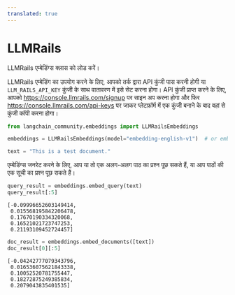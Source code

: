 ```yaml
---
translated: true
---
```


# LLMRails

LLMRails एम्बेडिंग्स क्लास को लोड करें।

LLMRails एम्बेडिंग का उपयोग करने के लिए, आपको तर्क द्वारा API कुंजी पास करनी होगी या `LLM_RAILS_API_KEY` कुंजी के साथ वातावरण में इसे सेट करना होगा।
API कुंजी प्राप्त करने के लिए, आपको https://console.llmrails.com/signup पर साइन अप करना होगा और फिर https://console.llmrails.com/api-keys पर जाकर प्लेटफ़ॉर्म में एक कुंजी बनाने के बाद वहां से कुंजी कॉपी करना होगा।

```python
from langchain_community.embeddings import LLMRailsEmbeddings
```

```python
embeddings = LLMRailsEmbeddings(model="embedding-english-v1")  # or embedding-multi-v1
```

```python
text = "This is a test document."
```

एम्बेडिंग्स जनरेट करने के लिए, आप या तो एक अलग-अलग पाठ का प्रश्न पूछ सकते हैं, या आप पाठों की एक सूची का प्रश्न पूछ सकते हैं।

```python
query_result = embeddings.embed_query(text)
query_result[:5]
```

```output
[-0.09996652603149414,
 0.015568195842206478,
 0.17670190334320068,
 0.16521021723747253,
 0.21193109452724457]
```

```python
doc_result = embeddings.embed_documents([text])
doc_result[0][:5]
```

```output
[-0.04242777079343796,
 0.016536075621843338,
 0.10052520781755447,
 0.18272875249385834,
 0.2079043835401535]
```
